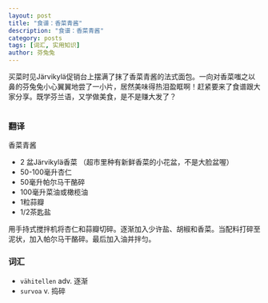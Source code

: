 ```yaml
---
layout: post
title: "食谱：香菜青酱"
description: "食谱：香菜青酱"
category: posts
tags: [词汇, 实用知识]
author: 芬兔兔
---
```


买菜时见Järvikylä促销台上摆满了抹了香菜青酱的法式面包。一向对香菜嗤之以鼻的芬兔兔小心翼翼地尝了一小片，居然美味得热泪盈眶啊！赶紧要来了食谱跟大家分享。既学芬兰语，又学做美食，是不是赚大发了？

<figure>
    <a href="http://imgur.com/VNZKmIq.jpg"><img src="http://imgur.com/VNZKmIq.jpg" alt=""></a>
</figure>

### 翻译

香菜青酱

- 2 盆Järvikylä香菜 （超市里种有新鲜香菜的小花盆，不是大脸盆喔）
- 50-100毫升杏仁
- 50毫升帕尔马干酪碎
- 100毫升菜油或橄榄油
- 1粒蒜瓣
- 1/2茶匙盐

用手持式搅拌机将杏仁和蒜瓣切碎。逐渐加入少许盐、胡椒和香菜。当配料打碎至泥状，加入帕尔马干酪碎。最后加入油并拌匀。


### 词汇

- `vähitellen` adv. 逐渐
- `survoa` v. 捣碎
